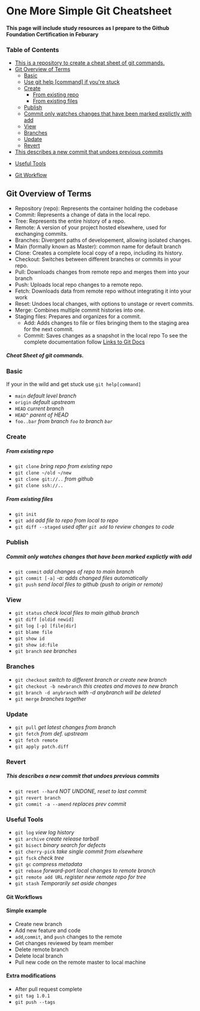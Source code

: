 # One More Simple Git Cheatsheet 

#### This page will include study resources as I prepare to the Github Foundation Certification in Feburary 

### Table of Contents

<!-- TOC start (generated with https://github.com/derlin/bitdowntoc) -->


- [This is a repository to create a cheat sheet of git commands. ](#this-is-a-repository-to-create-a-cheat-sheet-of-git-commands)
- [Git Overview of Terms](#git-overview-of-commands)
   * [Basic](#basic)
    - [Use git help [command] if you're stuck](#use-git-help-command-if-youre-stuck)
   * [Create](#create)
     - [From existing repo](#from-existing-repo)
     - [From existing files](#from-existing-files)
   * [Publish](#publish)
    - [Commit only watches changes that have been marked explictly with add](#commit-only-watches-changes-that-have-been-marked-explictly-with-add)
   * [View](#view)
   * [Branches](#branches)
   * [Update](#update)
   * [Revert](#revert)
- [This describes a new commit that undoes previous commits](#this-describes-a-new-commit-that-undoes-previous-commits)
* [Useful Tools](#useful-tools)
+ [Git Workflow](#git-workflow)

<!-- TOC end -->

<!-- TOC --><a name="git-overview-of-commands"></a>
## Git Overview of Terms
- Repository (repo): Represents the container holding the codebase 
- Commit: Represents a change of data in the local repo.
- Tree: Represents the entire history of a repo.
- Remote: A version of your project hosted elsewhere, used for exchanging commits.
- Branches: Divergent paths of developement, allowing isolated changes.
- Main (formally known as Master): common name for default branch
- Clone: Creates a complete local copy of a repo, including its history.
- Checkout: Switches between different branches or commits in your repo.
- Pull: Downloads changes from remote repo and merges them into your branch
- Push: Uploads local repo changes to a remote repo.
- Fetch: Downloads data from remote repo without integrating it into your work
- Reset: Undoes local changes, with options to unstage or revert commits.
- Merge: Combines multiple commit histories into one.
- Staging files: Prepares and organizes for a commit.
    - Add: Adds changes to file or files bringing them to the staging area for the next commit.
    - Commit: Saves changes as a snapshot in the local repo
To see the complete documentation
follow [Links to Git Docs](https://git-scm.com/docs)

<!-- TOC --><a name="this-is-a-repository-to-create-a-cheat-sheet-of-git-commands"></a>
##### Cheat Sheet of git commands. 


<!-- TOC --><a name="basic"></a>
### Basic

If your in the wild and get stuck use `git help[command]` 

- `main`      *default level branch*
- `origin`      *default upstream*
- `HEAD`        *current branch*
- `HEAD^`       *parent of HEAD*
- `foo..bar`    *from branch `foo` to branch `bar`*

<!-- TOC --><a name="create"></a>
### Create

<!-- TOC --><a name="from-existing-repo"></a>
##### From existing repo

- `git clone` *bring repo from existing repo*
- `git clone ~/old ~/new`
- `git clone git://..` *from github*
- `git clone ssh://..`

<!-- TOC --><a name="from-existing-files"></a>
##### From existing files

- `git init`
- `git add` *add file to repo from local to repo*
- `git diff --staged` *used after `git add` to review changes to code*

<!-- TOC --><a name="publish"></a>
### Publish

<!-- TOC --><a name="commit-only-watches-changes-that-have-been-marked-explictly-with-add"></a>
##### Commit only watches changes that have been marked explictly with add

- `git commit` *add changes of repo to main branch*
- `git commit [-a]`  *-a: adds changed files automatically*
- `git push` *send local files to github* *(push to origin or remote)*

<!-- TOC --><a name="view"></a>
### View

- `git status` *check local files to main github branch*
- `git diff [oldid newid]`
- `git log [-p] [file|dir]`
- `git blame file`
- `git show id` 
- `git show id:file`
- `git branch` *see branches*

<!-- TOC --><a name="branches"></a>
### Branches

- `git checkout` *switch to different branch or create new branch*
- `git checkout -b newbranch` *this creates and moves to new branch*
- `git branch -d anybranch` *with -d anybranch will be deleted*
- `git merge` *branches together*

<!-- TOC --><a name="update"></a>
### Update

- `git pull` *get latest changes from branch*
- `git fetch` *from def. upstream*
- `git fetch remote`
- `git apply patch.diff`

<!-- TOC --><a name="revert"></a>
### Revert

<!-- TOC --><a name="this-describes-a-new-commit-that-undoes-previous-commits"></a>
##### This describes a new commit that undoes previous commits

- `git reset --hard` *NOT UNDONE, reset to last commit*
- `git revert branch`
- `git commit -a --amend` *replaces prev commit*

<!-- TOC --><a name="useful-tools"></a>
### Useful Tools

- `git log` *view log history*
- `git archive` *create release tarball*
- `git bisect` *binary search for defects*
- `git cherry-pick` *take single commit from elsewhere*
- `git fsck` *check tree*
- `git gc` *compress metadata <performance>*
- `git rebase` *forward-port local changes to remote branch* 
- `git remote add URL` *register new remote repo for tree*
- `git stash` *Temporarily set aside changes*



<!-- TOC --><a name="git-workflow"></a>
#### Git Workflows

#### Simple example
- Create new branch
- Add new feature and code
- `add`,`commit`, and `push` changes to the remote
- Get changes reviewed by team member
- Delete remote branch
- Delete local branch
- Pull new code on the remote master to local machine 

#### Extra modifications
- After pull request complete
- `git tag 1.0.1`
- `git push --tags`
